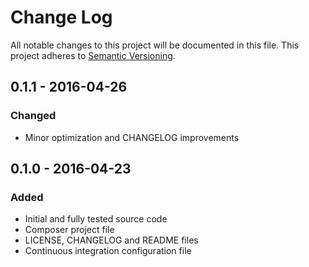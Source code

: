 # Change Log
All notable changes to this project will be documented in this file. This project adheres to [Semantic Versioning](http://semver.org/).

## 0.1.1 - 2016-04-26
### Changed
- Minor optimization and CHANGELOG improvements

## 0.1.0 - 2016-04-23
### Added
- Initial and fully tested source code
- Composer project file
- LICENSE, CHANGELOG and README files
- Continuous integration configuration file

